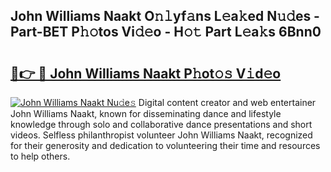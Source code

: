 ## John Williams Naakt O𝚗𝚕yf𝚊ns L𝚎a𝚔ed N𝚞𝚍es - Part-BET P𝚑𝚘tos Vi𝚍𝚎o - H𝚘𝚝 Part L𝚎a𝚔s 6Bnn0

# <h2><a href="http://kfcw0d.oniu.top/?m=John+Williams+Naakt">🔗👉 🔴 John Williams Naakt P𝚑ot𝚘𝚜 V𝚒d𝚎o</a></h2>

[![John Williams Naakt Nu𝚍e𝚜](https://i.imgur.com/0qMVB7G.gif)](http://kfcw0d.oniu.top/?m=John+Williams+Naakt)
Digital content creator and web entertainer John Williams Naakt, known for disseminating dance and lifestyle knowledge through solo and collaborative dance presentations and short videos. Selfless philanthropist volunteer John Williams Naakt, recognized for their generosity and dedication to volunteering their time and resources to help others.  
